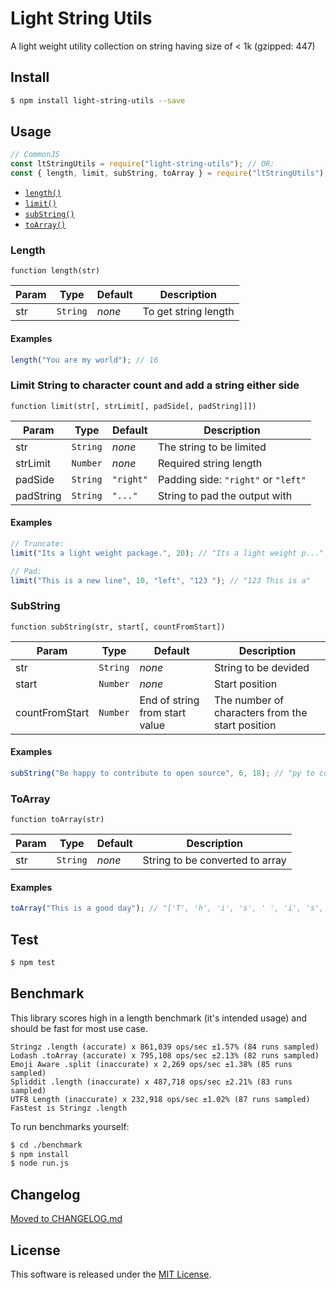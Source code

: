 # Light String Utils

<!-- [![npm](https://img.shields.io/npm/dm/light-string-utils.svg)](https://www.npmjs.com/package/light-string-utils) -->

A light weight utility collection on string having size of < 1k (gzipped: 447)

## Install

```bash
$ npm install light-string-utils --save
```

## Usage

<!--
```javascript
// ES2015+
import * as stringz from 'stringz'; // OR:
import { limit, substring, length, substr } from 'stringz';
``` -->

```javascript
// CommonJS
const ltStringUtils = require("light-string-utils"); // OR:
const { length, limit, subString, toArray } = require("ltStringUtils");
```

- [`length()`](#length)
- [`limit()`](#limit)
- [`subString()`](#substring)
- [`toArray()`](#toarray)

### Length

    function length(str)

| Param | Type                | Default | Description          |
| ----- | ------------------- | ------- | -------------------- |
| str   | <code>String</code> | _none_  | To get string length |

#### Examples

```javascript
length("You are my world"); // 16
```

### Limit String to character count and add a string either side

    function limit(str[, strLimit[, padSide[, padString]]])

| Param     | Type                | Default              | Description                                               |
| --------- | ------------------- | -------------------- | --------------------------------------------------------- |
| str       | <code>String</code> | _none_               | The string to be limited                                  |
| strLimit  | <code>Number</code> | _none_               | Required string length                                    |
| padSide   | <code>String</code> | <code>"right"</code> | Padding side: <code>"right"</code> or <code>"left"</code> |
| padString | <code>String</code> | <code>"..."</code>   | String to pad the output with                             |

#### Examples

```javascript
// Truncate:
limit("Its a light weight package.", 20); // "Its a light weight p..."

// Pad:
limit("This is a new line", 10, "left", "123 "); // "123 This is a"
```

### SubString

    function subString(str, start[, countFromStart])

| Param          | Type                | Default                        | Description                                      |
| -------------- | ------------------- | ------------------------------ | ------------------------------------------------ |
| str            | <code>String</code> | _none_                         | String to be devided                             |
| start          | <code>Number</code> | _none_                         | Start position                                   |
| countFromStart | <code>Number</code> | End of string from start value | The number of characters from the start position |

#### Examples

```javascript
subString("Be happy to contribute to open source", 6, 18); // "py to contribute t"
```

### ToArray

    function toArray(str)

| Param | Type                | Default | Description                     |
| ----- | ------------------- | ------- | ------------------------------- |
| str   | <code>String</code> | _none_  | String to be converted to array |

#### Examples

```javascript
toArray("This is a good day"); // "['T', 'h', 'i', 's', ' ', 'i', 's', ' ', 'a', ' ', 'g', 'o', 'o', 'd', ' ', 'd', 'a', 'y']"
```

## Test

```bash
$ npm test
```

## Benchmark

This library scores high in a length benchmark (it's intended usage) and should
be fast for most use case.

```
Stringz .length (accurate) x 861,039 ops/sec ±1.57% (84 runs sampled)
Lodash .toArray (accurate) x 795,108 ops/sec ±2.13% (82 runs sampled)
Emoji Aware .split (inaccurate) x 2,269 ops/sec ±1.38% (85 runs sampled)
Spliddit .length (inaccurate) x 487,718 ops/sec ±2.21% (83 runs sampled)
UTF8 Length (inaccurate) x 232,918 ops/sec ±1.02% (87 runs sampled)
Fastest is Stringz .length
```

To run benchmarks yourself:

```bash
$ cd ./benchmark
$ npm install
$ node run.js
```

## Changelog

[Moved to CHANGELOG.md](CHANGELOG.md)

## License

This software is released under the
[MIT License](http://sallar.mit-license.org/).
